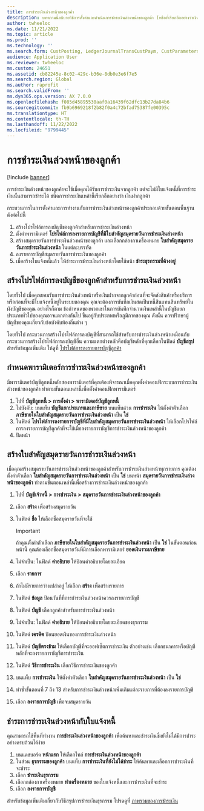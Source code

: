 ```yaml
---
title: การชำระเงินล่วงหน้าของลูกค้า
description: บทความนี้อธิบายวิธีการตั้งค่าและดำเนินการชำระเงินล่วงหน้าของลูกค้า (หรือที่เรียกอีกอย่างว่าเงินฝากลูกค้า)
author: twheeloc
ms.date: 11/21/2022
ms.topic: article
ms.prod: ''
ms.technology: ''
ms.search.form: CustPosting, LedgerJournalTransCustPaym, CustParameters
audience: Application User
ms.reviewer: twheeloc
ms.custom: 24651
ms.assetid: cb82245e-8c02-429c-b36e-8db0e3e6f7e5
ms.search.region: Global
ms.author: raprofit
ms.search.validFrom: ''
ms.dyn365.ops.version: AX 7.0.0
ms.openlocfilehash: f085d45895530aaf0a16439f62dfc13b27da84b6
ms.sourcegitcommit: fb9b6969218f2b82f0a4c72bfad75387fe00395c
ms.translationtype: HT
ms.contentlocale: th-TH
ms.lasthandoff: 11/22/2022
ms.locfileid: "9799445"
---
```

# <a name="customer-prepayments"></a>การชำระเงินล่วงหน้าของลูกค้า

[!include [banner](../includes/banner.md)]

การชำระเงินล่วงหน้าของลูกค้าจะใช้เมื่อคุณได้รับการชำระเงินจากลูกค้า แต่จะไม่มีใบแจ้งหนี้ที่การชำระเงินนั้นสามารถชำระได้ ชนิดการชำระเงินเหล่านี้เรียกอีกอย่างว่า เงินฝากลูกค้า

กระบวนการในการตั้งค่าและการทำงานกับการชำระเงินล่วงหน้าของลูกค้าประกอบด้วยขั้นตอนพื้นฐานดังต่อไปนี้

1. สร้างโปรไฟล์การลงบัญชีของลูกค้าสำหรับการชำระเงินล่วงหน้า
2. ตั้งค่าพารามิเตอร์ **โปรไฟล์การลงรายการบัญชีที่มีใบสำคัญสมุดรายวันการชำระเงินล่วงหน้า**
3. สร้างสมุดรายวันการชำระเงินล่วงหน้าของลูกค้า และเลือกกล่องกาเครื่องหมาย **ใบสำคัญสมุดรายวันการชำระเงินล่วงหน้า** ในแต่ละบรรทัด
4. ลงรายการบัญชีสมุดรายวันการชำระเงินของลูกค้า
5. เมื่อสร้างใบแจ้งหนี้แล้ว ให้ชำระการชำระเงินล่วงหน้าโดยใช้หน้า **ชำระธุรกรรมที่ค้างอยู่**

## <a name="create-a-customer-posting-profile-for-prepayments"></a>สร้างโปรไฟล์การลงบัญชีของลูกค้าสำหรับการชำระเงินล่วงหน้า

โดยทั่วไป เมื่อคุณยอมรับการชำระเงินล่วงหน้าหรือเงินฝากจากลูกค้าก่อนที่จะจัดส่งสินค้าหรือบริการ หรือก่อนที่จะมีใบแจ้งหนี้อยู่ในระบบของคุณ คุณจะต้องการบันทึกเงินสดเป็นหนี้สินแทนสินทรัพย์ในผังบัญชีของคุณ อย่างไรก็ตาม ข้อกำหนดของพวกเขาในการบันทึกจํานวนเงินเหล่านี้ในบัญชีแยกประเภททั่วไปของคุณอาจแตกต่างกันไป ขึ้นอยู่กับประเทศหรือภูมิภาคของคุณ ดังนั้น ควรปรึกษาผู้บัญชีของคุณเกี่ยวกับข้อบังคับท้องถิ่นต่าง ๆ

โดยทั่วไป กระบวนการสร้างโปรไฟล์การลงบัญชีที่สามารถใช้สำหรับการชำระเงินล่วงหน้าเหมือนกับกระบวนการสร้างโปรไฟล์การลงบัญชีอื่น ความแตกต่างหลักคือบัญชีหลักที่คุณเลือกในฟิลด์ **บัญชีสรุป** สำหรับข้อมูลเพิ่มเติม ให้ดูที่ [โปรไฟล์การลงรายการบัญชีลูกค้า](customer-posting-profiles.md)

## <a name="define-parameters-for-customer-prepayments"></a>กําหนดพารามิเตอร์การชำระเงินล่วงหน้าของลูกค้า

มีพารามิเตอร์บัญชีลูกหนี้หลักสองพารามิเตอร์ที่คุณต้องพิจารณาเมื่อคุณตั้งค่าคอนฟิกระบบการชำระเงินล่วงหน้าของลูกค้า ทำตามขั้นตอนเหล่านี้เพื่อตั้งค่าคอนฟิกพารามิเตอร์

1. ไปที่ **บัญชีลูกหนี้ \> การตั้งค่า \> พารามิเตอร์บัญชีลูกหนี้**
2. ไม่บังคับ: บนแท็บ **บัญชีแยกประเภทและภาษีขาย** บนแท็บด่วน **การชำระเงิน** ให้ตั้งค่าตัวเลือก **ภาษีขายในใบสำคัญสมุดรายวันการชำระเงินล่วงหน้า** เป็น **ใช่**
3. ในฟิลด์ **โปรไฟล์การลงรายการบัญชีที่มีใบสำคัญสมุดรายวันการชำระเงินล่วงหน้า** ให้เลือกโปรไฟล์การลงรายการบัญชีลูกค้าที่จะใช้เมื่อลงรายการบัญชีการชำระเงินล่วงหน้าของลูกค้า
4. ปิดหน้า

## <a name="create-customer-prepayment-vouchers"></a>สร้างใบสำคัญสมุดรายวันการชำระเงินล่วงหน้า

เมื่อคุณสร้างสมุดรายวันการชำระเงินล่วงหน้าของลูกค้าสำหรับการชำระเงินล่วงหน้าทุกรายการ คุณต้องตั้งค่าตัวเลือก **ใบสำคัญสมุดรายวันการชำระเงินล่วงหน้า** เป็น **ใช่** บนหน้า **สมุดรายวันการชำระเงินล่วงหน้าของลูกค้า** ทำตามขั้นตอนเหล่านี้เพื่อสร้างการชำระเงินล่วงหน้าของลูกค้า

1. ไปที่ **บัญชีเจ้าหนี้ \> การชำระเงิน \> สมุดรายวันการชำระเงินล่วงหน้าของลูกค้า**
2. เลือก **สร้าง** เพื่อสร้างสมุดรายวัน
3. ในฟิลด์ **ชื่อ** ให้เลือกชื่อสมุดรายวันที่จะใช้

    > [!IMPORTANT]
    > ถ้าคุณตั้งค่าตัวเลือก **ภาษีขายในใบสำคัญสมุดรายวันการชำระเงินล่วงหน้า** เป็น **ใช่** ในขั้นตอนก่อนหน้านี้ คุณต้องเลือกชื่อสมุดรายวันที่มีการเลือกพารามิเตอร์ **ยอดเงินรวมภาษีขาย** 

4. ไม่จำเป็น: ในฟิลด์ **คำอธิบาย** ให้ป้อนคำอธิบายโดยละเอียด
5. เลือก **รายการ**
6. ถ้าไม่มีรายการว่างเปล่าอยู่ ให้เลือก **สร้าง** เพื่อสร้างรายการ
7. ในฟิลด์ **ข้อมูล** ป้อนวันที่ที่การชำระเงินล่วงหน้าควรลงรายการบัญชี
8. ในฟิลด์ **บัญชี** เลือกลูกค้าสำหรับการชำระเงินล่วงหน้า
9. ไม่จำเป็น: ในฟิลด์ **คำอธิบาย** ให้ป้อนคำอธิบายโดยละเอียดของธุรกรรม
10. ในฟิลด์ **เครดิต** ป้อนยอดเงินของการชำระเงินล่วงหน้า
11. ในฟิลด์ **บัญชีตรงข้าม** ให้เลือกบัญชีที่จะออฟเซ็ตการชำระเงิน ตัวอย่างเช่น เลือกธนาคารหรือบัญชีหลักที่จะลงรายการบัญชีการชำระเงิน
12. ในฟิลด์ **วิธีการชำระเงิน** เลือกวิธีการชำระเงินของลูกค้า
13. บนแท็บ **การชำระเงิน** ให้ตั้งค่าตัวเลือก **ใบสำคัญสมุดรายวันการชำระเงินล่วงหน้า** เป็น **ใช่**
14. ทําซ้ำขั้นตอนที่ 7 ถึง 13 สําหรับการชำระเงินล่วงหน้าเพิ่มเติมแต่ละรายการที่ต้องลงรายการบัญชี
15. เลือก **ลงรายการบัญชี** เพื่อจบสมุดรายวัน

## <a name="settle-prepayments-with-invoices"></a>ชำระการชำระเงินล่วงหน้ากับใบแจ้งหนี้

คุณสามารถใช้พื้นที่ทำงาน **การชำระเงินล่วงหน้าของลูกค้า** เพื่อค้นหาและชำระเงินซึ่งยังไม่ได้มีการชำระอย่างครบถ้วนได้ง่าย

1. บนแดชบอร์ด **หน้าแรก** ให้เลือกไทล์ **การชำระเงินล่วงหน้าของลูกค้า**
2. ในส่วน **ธุรกรรมของลูกค้า** บนแท็บ **การชำระเงินที่ยังไม่ได้ชำระ** ให้ค้นหาและเลือกการชำระเงินที่จะชำระ
3. เลือก **ชำระเงินธุรกรรม**
4. เลือกกล่องกาเครื่องหมาย **ทำเครื่องหมาย** ของใบแจ้งหนี้และการชำระเงินที่จะชำระ
5. เลือก **ลงรายการบัญชี**

สำหรับข้อมูลเพิ่มเติมเกี่ยวกับวิธีสรุปการชำระเงินธุรกรรม โปรดดูที่ [ภาพรวมของการชำระเงิน](/dynamics365/finance/cash-bank-management/settlement-overview)
